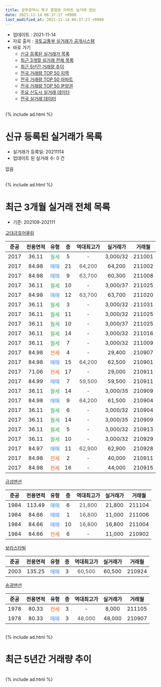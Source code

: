 ```yaml
---
title: 광주광역시 북구 풍향동 아파트 실거래 정보
date: 2021-11-14 06:37:27 +0900
last_modified_at: 2021-11-14 06:37:27 +0900
---
```


* 업데이트 : 2021-11-14
* 자료 출처 : [국토교통부 실거래가 공개시스템](http://rt.molit.go.kr)
* 바로 가기
    * [신규 등록된 실거래가 목록](#신규-등록된-실거래가-목록)
    * [최근 3개월 실거래 전체 목록](#최근-3개월-실거래-전체-목록)
    * [최근 5년간 거래량 추이](#최근-5년간-거래량-추이)
    * [전국 거래량 TOP 50 지역](https://inasie.github.io/apt-trade-info/최근-3개월-전국에서-가장-거래가-많이-발생한-지역)
    * [전국 거래량 TOP 50 아파트](https://inasie.github.io/apt-trade-info/최근-3개월-전국에서-가장-거래가-많이-발생한-아파트)
    * [전국 거래량 TOP 50 분양권](https://inasie.github.io/apt-trade-info/최근-3개월-전국에서-가장-거래가-많이-발생한-분양권)
    * [주요 신도시 실거래 데이터](https://inasie.github.io/apt-trade-info/주요-신도시)
    * [전국 실거래 데이터](https://inasie.github.io/apt-trade-info/전국)
<br>
{% include ad.html %}
<br>

# 신규 등록된 실거래가 목록
* 실거래가 등록일: 20211114
* 업데이트 된 실거래 수: 0 건

없음

<br>
{% include ad.html %}
<br>

# 최근 3개월 실거래 전체 목록
* 기준: 202109-202111


[교대금호어울림](https://search.naver.com/search.naver?query=%EA%B4%91%EC%A3%BC%EA%B4%91%EC%97%AD%EC%8B%9C+%EB%B6%81%EA%B5%AC+%ED%92%8D%ED%96%A5%EB%8F%99+%EA%B5%90%EB%8C%80%EA%B8%88%ED%98%B8%EC%96%B4%EC%9A%B8%EB%A6%BC)

|준공|전용면적|유형|층|역대최고가|실거래가|거래월|
|:---:|:---:|:---:|:---:|:---:|:---:|:---:|
|2017|36.11|<span style="color:#34a853">월세</span>|5|<span style="color:#444444">-</span>|3,000/32|211001|
|2017|84.98|<span style="color:#4285f3">매매</span>|21|<span style="color:#444444">64,200</span>|64,200|211002|
|2017|84.98|<span style="color:#4285f3">매매</span>|9|<span style="color:#444444">63,700</span>|60,300|211008|
|2017|36.11|<span style="color:#34a853">월세</span>|10|<span style="color:#444444">-</span>|3,000/37|211025|
|2017|84.98|<span style="color:#4285f3">매매</span>|12|<span style="color:#444444">63,700</span>|63,700|211020|
|2017|36.11|<span style="color:#34a853">월세</span>|3|<span style="color:#444444">-</span>|3,000/32|211031|
|2017|36.11|<span style="color:#34a853">월세</span>|11|<span style="color:#444444">-</span>|3,000/32|211025|
|2017|36.11|<span style="color:#34a853">월세</span>|10|<span style="color:#444444">-</span>|3,000/37|211025|
|2017|36.11|<span style="color:#34a853">월세</span>|14|<span style="color:#444444">-</span>|3,000/32|211016|
|2017|36.11|<span style="color:#34a853">월세</span>|7|<span style="color:#444444">-</span>|3,000/32|211009|
|2017|84.98|<span style="color:#ff5a00">전세</span>|4|<span style="color:#444444">-</span>|29,400|210907|
|2017|84.98|<span style="color:#4285f3">매매</span>|15|<span style="color:#444444">64,200</span>|62,500|210901|
|2017|71.06|<span style="color:#ff5a00">전세</span>|17|<span style="color:#444444">-</span>|29,000|210911|
|2017|84.99|<span style="color:#4285f3">매매</span>|7|<span style="color:#444444">59,500</span>|59,500|210911|
|2017|36.11|<span style="color:#34a853">월세</span>|14|<span style="color:#444444">-</span>|3,000/35|210909|
|2017|84.98|<span style="color:#4285f3">매매</span>|9|<span style="color:#444444">64,200</span>|61,500|210904|
|2017|36.11|<span style="color:#34a853">월세</span>|6|<span style="color:#444444">-</span>|3,000/32|210904|
|2017|36.11|<span style="color:#34a853">월세</span>|14|<span style="color:#444444">-</span>|3,000/35|210909|
|2017|36.11|<span style="color:#34a853">월세</span>|5|<span style="color:#444444">-</span>|3,000/32|210913|
|2017|36.11|<span style="color:#34a853">월세</span>|10|<span style="color:#444444">-</span>|3,000/32|210929|
|2017|84.97|<span style="color:#4285f3">매매</span>|11|<span style="color:#444444">62,900</span>|62,900|210928|
|2017|84.98|<span style="color:#ff5a00">전세</span>|2|<span style="color:#444444">-</span>|40,000|210911|
|2017|84.98|<span style="color:#ff5a00">전세</span>|16|<span style="color:#444444">-</span>|44,000|210915|

[금성맨션](https://search.naver.com/search.naver?query=%EA%B4%91%EC%A3%BC%EA%B4%91%EC%97%AD%EC%8B%9C+%EB%B6%81%EA%B5%AC+%ED%92%8D%ED%96%A5%EB%8F%99+%EA%B8%88%EC%84%B1%EB%A7%A8%EC%85%98)

|준공|전용면적|유형|층|역대최고가|실거래가|거래월|
|:---:|:---:|:---:|:---:|:---:|:---:|:---:|
|1984|113.49|<span style="color:#4285f3">매매</span>|6|<span style="color:#444444">21,800</span>|21,800|211104|
|1984|84.66|<span style="color:#4285f3">매매</span>|1|<span style="color:#444444">16,800</span>|11,000|211006|
|1984|84.66|<span style="color:#4285f3">매매</span>|10|<span style="color:#444444">16,800</span>|16,800|211004|
|1984|84.66|<span style="color:#ff5a00">전세</span>|6|<span style="color:#444444">-</span>|11,000|210902|

[보라스타빌](https://search.naver.com/search.naver?query=%EA%B4%91%EC%A3%BC%EA%B4%91%EC%97%AD%EC%8B%9C+%EB%B6%81%EA%B5%AC+%ED%92%8D%ED%96%A5%EB%8F%99+%EB%B3%B4%EB%9D%BC%EC%8A%A4%ED%83%80%EB%B9%8C)

|준공|전용면적|유형|층|역대최고가|실거래가|거래월|
|:---:|:---:|:---:|:---:|:---:|:---:|:---:|
|2003|135.25|<span style="color:#4285f3">매매</span>|3|<span style="color:#444444">60,500</span>|60,500|210924|

[송광맨션](https://search.naver.com/search.naver?query=%EA%B4%91%EC%A3%BC%EA%B4%91%EC%97%AD%EC%8B%9C+%EB%B6%81%EA%B5%AC+%ED%92%8D%ED%96%A5%EB%8F%99+%EC%86%A1%EA%B4%91%EB%A7%A8%EC%85%98)

|준공|전용면적|유형|층|역대최고가|실거래가|거래월|
|:---:|:---:|:---:|:---:|:---:|:---:|:---:|
|1978|80.33|<span style="color:#ff5a00">전세</span>|3|<span style="color:#444444">-</span>|8,000|211105|
|1978|80.33|<span style="color:#4285f3">매매</span>|3|<span style="color:#444444">48,000</span>|48,000|210907|


<br>
{% include ad.html %}
<br>

# 최근 5년간 거래량 추이


<div style="width:100%;">
    <canvas id="deal_progress" height="200"></canvas>
</div>

<script>
new Chart(document.getElementById("deal_progress"), {
    type: 'line',
    data: {
        labels: ['201611','201612','201701','201702','201703','201704','201705','201706','201707','201708','201709','201710','201711','201712','201801','201802','201803','201804','201805','201806','201807','201808','201809','201810','201811','201812','201901','201902','201903','201904','201905','201906','201907','201908','201909','201910','201911','201912','202001','202002','202003','202004','202005','202006','202007','202008','202009','202010','202011','202012','202101','202102','202103','202104','202105','202106','202107','202108','202109','202110','202111'],
        datasets: [{
            label: '매매',
            pointRadius: 1,
            data: [1, 1, 3, 2, 1, 2, 0, 1, 0, 16, 16, 4, 1, 1, 2, 2, 1, 1, 3, 2, 5, 2, 3, 1, 1, 1, 5, 3, 5, 6, 6, 6, 9, 7, 8, 3, 15, 12, 15, 18, 2, 4, 3, 9, 9, 8, 5, 15, 25, 9, 2, 3, 4, 6, 12, 4, 9, 11, 6, 5, 1],
            borderColor: "rgba(255, 201, 14, 1)",
            backgroundColor: "rgba(255, 201, 14, 0.5)",
            fill: false,
            lineTension: 0
        },{
            label: '전월세',
            pointRadius: 1,
            data: [0, 1, 4, 21, 30, 36, 20, 13, 8, 5, 3, 11, 12, 18, 8, 2, 3, 1, 1, 3, 4, 3, 6, 3, 4, 4, 5, 5, 10, 22, 15, 5, 2, 4, 8, 7, 13, 13, 3, 13, 1, 3, 4, 0, 5, 2, 5, 4, 10, 8, 4, 8, 14, 18, 18, 11, 7, 4, 10, 7, 1],
            borderColor: "rgba(0, 141, 185, 1)",
            backgroundColor: "rgba(0, 141, 185, 0.5)",
            fill: false,
            lineTension: 0
        }
        ]
    },
    options: {
        responsive: true,
        title: {
            display: false
        },
        tooltips: {
            mode: 'index',
            intersect: false
        },
        hover: {
            mode: 'nearest',
            intersect: true
        },
        scales: {
            xAxes: [{
                display: true,
                scaleLabel: {
                    display: true,
                    labelString: '년/월'
                }
            }],
            yAxes: [{
                display: true,
                ticks: {
                    suggestedMin: 0,
                },
                scaleLabel: {
                    display: true,
                    labelString: '실거래 수'
                }
            }]
        }
    }
});

</script>


<br>
{% include ad.html %}
<br>

